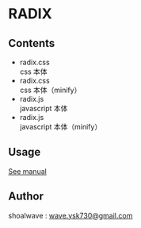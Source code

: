 # RADIX

## Contents
- radix.css  
css 本体
- radix.css  
css 本体（minify）
- radix.js   
javascript 本体
- radix.js   
javascript 本体（minify）

## Usage
[See manual](https://radix-manual.netlify.app/)

## Author
shoalwave : wave.ysk730@gmail.com